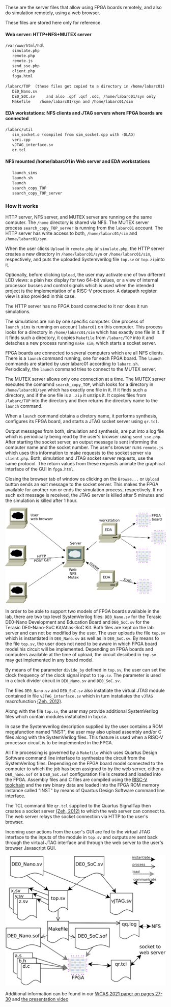 These are the server files that allow using FPGA boards remotely,
and also do simulation remotely, using a web browser.

These files are stored here only for reference.

#### Web server: HTTP+NFS+MUTEX server
```
/var/www/html/hdl
   simulate.php
   remote.php
   remote.js
   send_sse.php
   client.php
   fpga.html

/labarc/TOP  (these files get copied to a directory in /home/labarc01)
   DE0_Nano.sv
   DE0_SOC.sv     and also .qpf .qsf .sdc, /home/labarc01/syn only
   Makefile    /home/labarc01/syn and /home/labarc01/sim
```
#### EDA workstations: NFS clients and JTAG servers where FPGA boards are connected
```
/labarc/util
   sim_socket.o (compiled from sim_socket.cpp with -DLAD)
   veri.cpp
   vJTAG_interface.sv
   qr.tcl
```
#### NFS mounted /home/labarc01 in Web server and EDA workstations
```
   launch_sims
   launch.sh
   launch
   search_copy_TOP
   search_copy_TOP_server
```
### How it works

HTTP server, NFS server, and MUTEX server are running on the same computer.
The `/home` directory is shared via NFS.
The MUTEX server process `search_copy_TOP_server` is running
from the `labarc01` account.
The HTTP server has write access to both, `/home/labarc01/sim` and `/home/labarc01/syn`.

When the user clicks `Upload` in `remote.php` or `simulate.php`,
the HTTP server creates a new directory in `/home/labarc01/syn` or `/home/labarc01/sim`, respectively,
and puts the uploaded Systemverilog file `top.sv` or `top.zip`into it.

Optionally, before clicking `Upload`,
the user may activate one of two different LCD views:
a plain hex display for two 64-bit values, or
a view of internal processor busses and control signals
which is used when the intended project is the
implementation of a RISC-V processor.
A datapath register view is also provided in this case.

The HTTP server has no FPGA board connected to it nor does it run simulations.

The simulations are run by one specific computer. One process of `launch_sims`
is running on account `labarc01` on this computer. This process looks for a
directory in `/home/labarc01/sim` which has exactly one file in it.
If it finds such a directory, it copies `Makefile` from `/labarc/TOP` into it
and detaches a new process running `make sim`, which starts a socket server.

FPGA boards are connected to several computers which are all NFS clients.
There is a `launch` command running, one for each FPGA board.
The `launch` commands are started by user labarc01 according to `labarc.sh`.
Periodically, the `launch` command tries to connect to the MUTEX server.

The MUTEX server allows only one connection at a time.
The MUTEX server executes the comamnd `search_copy_TOP`, which looks for a
directory in `/home/labarc01/syn` which has exactly one file in it.
If it finds such a directory, and if the one file is a `.zip` it unzips it.
It copies files from `/labarc/TOP` into the directory
and then returns the directory name to the `launch` command.

When a `launch` command obtains a diretory name, it performs synthesis,
configures its FPGA board, and starts a JTAG socket server using `qr.tcl`.

Output messages from both, simulation and synthesis, 
are put into a log file which is periodically being read
by the user's browser using `send_sse.php`.
After starting the socket server, an output message is sent informing the computer
name and the socket number. The user's browser runs `remote.js` which uses
this information to make requests to the socket server via `client.php`.
Both, simulation and JTAG socket server requests, use the same protocol.
The return values from these requests animate the graphical interface
of the GUI in `fpga.html`.

Closing the browser tab of window os clicking on the `Browse...` or `Upload` button
sends an exit message to the socket server. This makes the FPGA available for
another run or ends the simulation process, respectively.
If no such exit message is received, the JTAG server is killed after 5 minutes
and the simulation is killed after 1 hour.

![arch](arch.svg)

In order to be able to support two models of FPGA boards available in the lab,
there are two top level SystemVerilog files:
`DE0_Nano.sv` for the Terasic DE0-Nano Development and Education Board and
`DE0_SoC.sv` for the Terasic DE0-Nano-SoC Kit/Atlas-SoC Kit.
Both files are kept on the lab server and can not be modified by the user.
The user uploads the file `top.sv` which is instantiated in `DE0_Nano.sv`
as well as in `DE0_SoC.sv`. By means fo the file `top.sv`, the user does not
need to be aware in which FPGA board model his circuit will be implemented.
Depending on FPGA boards and computers available at the time of upload,
the circuit descibed in `top.sv` may get implemented in any board model.

By means of the parameter `divide_by` defined in `top.sv`, the user can set
the clock frequency of the clock signal input to `top.sv`.
The parameter is used in a clock divider circuit in `DE0_Nano.sv` and `DE0_SoC.sv`.

The files `DE0_Nano.sv` and `DE0_SoC.sv` also instatiate the virtual JTAG module
contained in file `vJTAG_interface.sv` which in turn instatiates
the `vJTAG` macrofunction
[(Zeh, 2012)](http://idlelogiclabs.com/2012/04/15/talking-to-the-de0-nano-using-the-virtual-jtag-interface).

Along with the file `top.sv`, the user may provide additional SystemVerilog
files which contain modules instatiated in top.sv.

In case the Systemverilog description supplied by the user contains a
ROM megafunction named "INST", the user may also upload assembly and/or C files
along with the SystemVerilog files.
This feature is used when a RISC-V processor circuit is to be implemented in the FPGA.

All file processing is governed by a `Makefile` which uses Quartus Design Software
command line interface to synthesize the circuit from the SystemVerilog files.
Depending on the FPGA board model connected to the computer to which the job
has been assigned to by the web server, either a `DE0_nano.sof` or a `DE0_SoC.sof`
configuration file is created and loaded into the FPGA.
Assembly files and C files are compiled using the
[RISC-V toolchain](https://github.com/riscv/riscv-gnu-toolchain)
and the raw binary data are loaded into the FPGA ROM memory instance called "INST"
by means of Quartus Design Software command line interface.

The TCL command file `qr.tcl` supplied to the Quartus SignalTap then
creates a socket server
[(Zeh, 2012)](http://idlelogiclabs.com/2012/04/15/talking-to-the-de0-nano-using-the-virtual-jtag-interface)
to which the web server can connect to.
The web server relays the socket connection via HTTP to the user's browser.

Incoming user actions from the user's GUI are fed to the virtual JTAG interface
to the inputs of the module in `top.sv` and outputs are sent back
through the virtual JTAG interface and through the web server to the user's
browser Javascript GUI.

![files](files.svg)

Additional information can be found in our [WCAS 2021 paper on pages 27-30](https://bit.ly/wcas21)
and [the presentation video](https://youtu.be/PMbBgx9OTNU)


